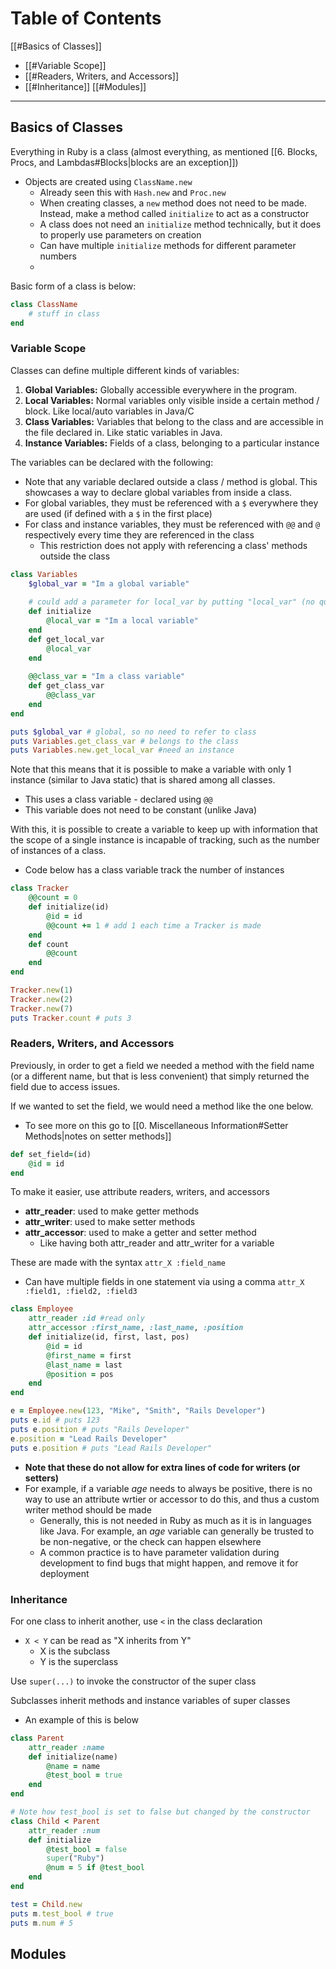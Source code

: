 
# Table of Contents
[[#Basics of Classes]]
- [[#Variable Scope]]
- [[#Readers, Writers, and Accessors]]
- [[#Inheritance]]
[[#Modules]]


---

## Basics of Classes
Everything in Ruby is a class (almost everything, as mentioned [[6. Blocks, Procs, and Lambdas#Blocks|blocks are an exception]]) 
- Objects are created using `ClassName.new`
	- Already seen this with `Hash.new` and `Proc.new`
	- When creating classes, a `new` method does not need to be made. Instead, make a method called `initialize` to act as a constructor
	- A class does not need an `initialize` method technically, but it does to properly use parameters on creation
	- Can have multiple `initialize` methods for different parameter numbers
	- 
Basic form of a class is below:
```rb
class ClassName
	# stuff in class
end
```

### Variable Scope
Classes can define multiple different kinds of variables:
1. **Global Variables:** Globally accessible everywhere in the program. 
2. **Local Variables:** Normal variables only visible inside a certain method / block. Like local/auto variables in Java/C
3. **Class Variables:** Variables that belong to the class and are accessible in the file declared in. Like static variables in Java. 
4. **Instance Variables:** Fields of a class, belonging to a particular instance

The variables can be declared with the following:
- Note that any variable declared outside a class / method is global. This showcases a way to declare global variables from inside a class.
- For global variables, they must be referenced with a `$` everywhere they are used (if defined with a `$` in the first place)
- For class and instance variables, they must be referenced with `@@` and `@` respectively every time they are referenced in the class
	- This restriction does not apply with referencing a class' methods outside the class
```rb
class Variables
	$global_var = "Im a global variable"
		
	# could add a parameter for local_var by putting "local_var" (no quotes) in parenthesis by initialize
	def initialize
		@local_var = "Im a local variable"
	end
	def get_local_var
		@local_var
	end
	
	@@class_var = "Im a class variable"
	def get_class_var
		@@class_var
	end
end	

puts $global_var # global, so no need to refer to class
puts Variables.get_class_var # belongs to the class
puts Variables.new.get_local_var #need an instance
```

Note that this means that it is possible to make a variable with only 1 instance (similar to Java static) that is shared among all classes.
- This uses a class variable - declared using `@@`
- This variable does not need to be constant (unlike Java)

With this, it is possible to create a variable to keep up with information that the scope of a single instance is incapable of tracking, such as the number of instances of a class.
- Code below has a class variable track the number of instances

```rb
class Tracker
	@@count = 0
	def initialize(id)
		@id = id
		@@count += 1 # add 1 each time a Tracker is made
	end
	def count
		@@count
	end
end

Tracker.new(1)
Tracker.new(2)
Tracker.new(7)
puts Tracker.count # puts 3
```

### Readers, Writers, and Accessors
Previously, in order to get a field we needed a method with the field name (or a different name, but that is less convenient) that simply returned the field due to access issues.

If we wanted to set the field, we would need a method like the one below.
- To see more on this go to [[0. Miscellaneous Information#Setter Methods|notes on setter methods]]
```rb
def set_field=(id)
	@id = id
end
```

To make it easier, use attribute readers, writers, and accessors
- **attr_reader**: used to make getter methods
- **attr_writer**: used to make setter methods
- **attr_accessor**: used to make a getter and setter method
	- Like having both attr_reader and attr_writer for a variable

These are made with the syntax `attr_X :field_name`
- Can have multiple fields in one statement via using a comma `attr_X :field1, :field2, :field3`

```rb
class Employee
	attr_reader :id #read only
	attr_accessor :first_name, :last_name, :position
	def initialize(id, first, last, pos)
		@id = id
		@first_name = first
		@last_name = last
		@position = pos
	end
end

e = Employee.new(123, "Mike", "Smith", "Rails Developer")
puts e.id # puts 123
puts e.position # puts "Rails Developer"
e.position = "Lead Rails Developer"
puts e.position # puts "Lead Rails Developer"
```

- **Note that these do not allow for extra lines of code for writers (or setters)**
- For example, if a variable *age* needs to always be positive, there is no way to use an attribute wrtier or accessor to do this, and thus a custom writer method should be made
	- Generally, this is not needed in Ruby as much as it is in languages like Java. For example, an *age* variable can generally be trusted to be non-negative, or the check can happen elsewhere
	- A common practice is to have parameter validation during development to find bugs that might happen, and remove it for deployment

### Inheritance
For one class to inherit another, use `<` in the class declaration
- `X < Y` can be read as "X inherits from Y"
	- X is the subclass
	- Y is the superclass

Use `super(...)` to invoke the constructor of the super class

Subclasses inherit methods and instance variables of super classes
- An example of this is below
```rb
class Parent
	attr_reader :name	
	def initialize(name)
		@name = name
		@test_bool = true
	end
end

# Note how test_bool is set to false but changed by the constructor
class Child < Parent
	attr_reader :num
	def initialize
		@test_bool = false
		super("Ruby")
		@num = 5 if @test_bool
	end
end

test = Child.new
puts m.test_bool # true
puts m.num # 5
```

## Modules
